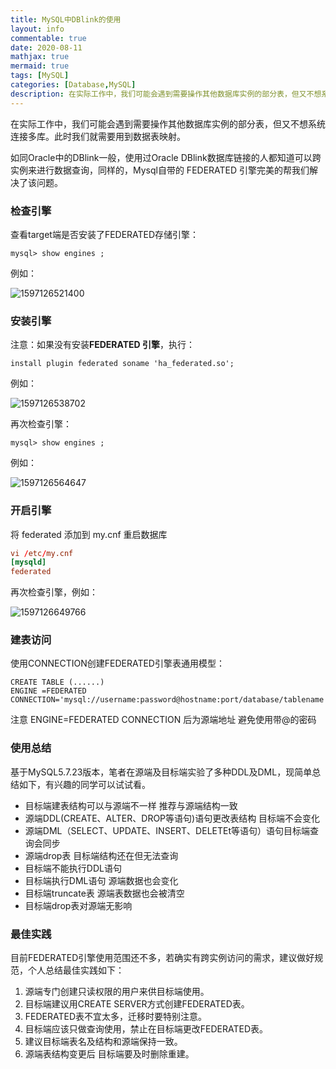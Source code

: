 ```yaml
---
title: MySQL中DBlink的使用
layout: info
commentable: true
date: 2020-08-11
mathjax: true
mermaid: true
tags: [MySQL]
categories: [Database,MySQL]
description: 在实际工作中，我们可能会遇到需要操作其他数据库实例的部分表，但又不想系统连接多库。此时我们就需要用到数据表映射。如同Oracle中的DBlink一般，使用过Oracle DBlink数据库链接的人都知道可以跨实例来进行数据查询，同样的，Mysql自带的FEDERATED引擎完美的帮我们解决了该问题。
---
```


在实际工作中，我们可能会遇到需要操作其他数据库实例的部分表，但又不想系统连接多库。此时我们就需要用到数据表映射。

如同Oracle中的DBlink一般，使用过Oracle DBlink数据库链接的人都知道可以跨实例来进行数据查询，同样的，Mysql自带的 FEDERATED 引擎完美的帮我们解决了该问题。

### 检查引擎

查看target端是否安装了FEDERATED存储引擎：

```mysql
mysql> show engines ;
```

例如：

![1597126521400](/images/2020/08/1597126521400.png)

### 安装引擎

注意：如果没有安装**FEDERATED 引擎**，执行：

```mysql
install plugin federated soname 'ha_federated.so';
```

例如：

![1597126538702](/images/2020/08/1597126538702.png)

再次检查引擎：

```mysql
mysql> show engines ;
```

例如：

![1597126564647](/images/2020/08/1597126564647.png)

### 开启引擎

将 federated 添加到 my.cnf 重启数据库

```cnf
vi /etc/my.cnf
[mysqld]
federated
```

再次检查引擎，例如：

![1597126649766](/images/2020/08/1597126649766.png)

### 建表访问

使用CONNECTION创建FEDERATED引擎表通用模型：

```mysql
CREATE TABLE (......) 
ENGINE =FEDERATED CONNECTION='mysql://username:password@hostname:port/database/tablename'
```

注意 ENGINE=FEDERATED CONNECTION 后为源端地址 避免使用带@的密码

### 使用总结

基于MySQL5.7.23版本，笔者在源端及目标端实验了多种DDL及DML，现简单总结如下，有兴趣的同学可以试试看。

- 目标端建表结构可以与源端不一样 推荐与源端结构一致
- 源端DDL(CREATE、ALTER、DROP等语句)语句更改表结构 目标端不会变化
- 源端DML（SELECT、UPDATE、INSERT、DELETEt等语句）语句目标端查询会同步
- 源端drop表 目标端结构还在但无法查询
- 目标端不能执行DDL语句
- 目标端执行DML语句 源端数据也会变化
- 目标端truncate表 源端表数据也会被清空
- 目标端drop表对源端无影响

### 最佳实践

目前FEDERATED引擎使用范围还不多，若确实有跨实例访问的需求，建议做好规范，个人总结最佳实践如下：

1. 源端专门创建只读权限的用户来供目标端使用。
2. 目标端建议用CREATE SERVER方式创建FEDERATED表。
3. FEDERATED表不宜太多，迁移时要特别注意。
4. 目标端应该只做查询使用，禁止在目标端更改FEDERATED表。
5. 建议目标端表名及结构和源端保持一致。
6. 源端表结构变更后 目标端要及时删除重建。